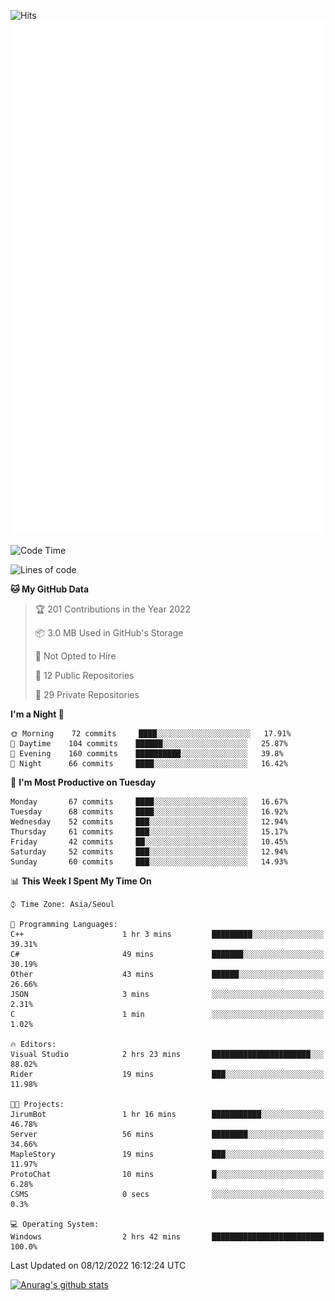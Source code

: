![Hits](https://hits.seeyoufarm.com/api/count/incr/badge.svg?url=https%3A%2F%2Fgithub.com%2Fkokose1234&count_bg=%2379C83D&title_bg=%23555555&icon=apple.svg&icon_color=%23E7E7E7&title=hits&edge_flat=false)
<br/>
![Metrics](https://github.com/kokose1234/kokose1234/blob/main/github-metrics.svg)

<!--START_SECTION:waka-->
![Code Time](http://img.shields.io/badge/Code%20Time-719%20hrs%207%20mins-blue)

![Lines of code](https://img.shields.io/badge/From%20Hello%20World%20I%27ve%20Written-884%20Thousand%20lines%20of%20code-blue)

**🐱 My GitHub Data** 

> 🏆 201 Contributions in the Year 2022
 > 
> 📦 3.0 MB Used in GitHub's Storage 
 > 
> 🚫 Not Opted to Hire
 > 
> 📜 12 Public Repositories 
 > 
> 🔑 29 Private Repositories  
 > 
**I'm a Night 🦉** 

```text
🌞 Morning    72 commits     ████░░░░░░░░░░░░░░░░░░░░░   17.91% 
🌆 Daytime    104 commits    ██████░░░░░░░░░░░░░░░░░░░   25.87% 
🌃 Evening    160 commits    ██████████░░░░░░░░░░░░░░░   39.8% 
🌙 Night      66 commits     ████░░░░░░░░░░░░░░░░░░░░░   16.42%

```
📅 **I'm Most Productive on Tuesday** 

```text
Monday       67 commits     ████░░░░░░░░░░░░░░░░░░░░░   16.67% 
Tuesday      68 commits     ████░░░░░░░░░░░░░░░░░░░░░   16.92% 
Wednesday    52 commits     ███░░░░░░░░░░░░░░░░░░░░░░   12.94% 
Thursday     61 commits     ███░░░░░░░░░░░░░░░░░░░░░░   15.17% 
Friday       42 commits     ██░░░░░░░░░░░░░░░░░░░░░░░   10.45% 
Saturday     52 commits     ███░░░░░░░░░░░░░░░░░░░░░░   12.94% 
Sunday       60 commits     ███░░░░░░░░░░░░░░░░░░░░░░   14.93%

```


📊 **This Week I Spent My Time On** 

```text
⌚︎ Time Zone: Asia/Seoul

💬 Programming Languages: 
C++                      1 hr 3 mins         █████████░░░░░░░░░░░░░░░░   39.31% 
C#                       49 mins             ███████░░░░░░░░░░░░░░░░░░   30.19% 
Other                    43 mins             ██████░░░░░░░░░░░░░░░░░░░   26.66% 
JSON                     3 mins              ░░░░░░░░░░░░░░░░░░░░░░░░░   2.31% 
C                        1 min               ░░░░░░░░░░░░░░░░░░░░░░░░░   1.02%

🔥 Editors: 
Visual Studio            2 hrs 23 mins       ██████████████████████░░░   88.02% 
Rider                    19 mins             ███░░░░░░░░░░░░░░░░░░░░░░   11.98%

🐱‍💻 Projects: 
JirumBot                 1 hr 16 mins        ███████████░░░░░░░░░░░░░░   46.78% 
Server                   56 mins             ████████░░░░░░░░░░░░░░░░░   34.66% 
MapleStory               19 mins             ███░░░░░░░░░░░░░░░░░░░░░░   11.97% 
ProtoChat                10 mins             █░░░░░░░░░░░░░░░░░░░░░░░░   6.28% 
CSMS                     0 secs              ░░░░░░░░░░░░░░░░░░░░░░░░░   0.3%

💻 Operating System: 
Windows                  2 hrs 42 mins       █████████████████████████   100.0%

```


 Last Updated on 08/12/2022 16:12:24 UTC
<!--END_SECTION:waka-->

[![Anurag's github stats](https://github-readme-stats.vercel.app/api?username=kokose1234&theme=dracula)](https://github.com/anuraghazra/github-readme-stats)



	
